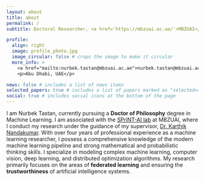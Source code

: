 ```yaml
---
layout: about
title: about
permalink: /
subtitle: Doctoral Researcher, <a href='https://mbzuai.ac.ae/'>MBZUAI</a>. # Contacts. Moto. Etc.

profile:
  align: right
  image: profile_photo.jpg
  image_circular: false # crops the image to make it circular
  more_info: >
    <a href="mailto:nurbek.tastan@mbzuai.ac.ae">nurbek.tastan@mbzuai.ac.ae</a>
    <p>Abu Dhabi, UAE</p> 

news: false # includes a list of news items
selected_papers: true # includes a list of papers marked as "selected={true}"
social: true # includes social icons at the bottom of the page
---
```


<!-- Write your biography here. Tell the world about yourself. Link to your favorite [subreddit](http://reddit.com). You can put a picture in, too. The code is already in, just name your picture `prof_pic.jpg` and put it in the `img/` folder.

Put your address / P.O. box / other info right below your picture. You can also disable any of these elements by editing `profile` property of the YAML header of your `_pages/about.md`. Edit `_bibliography/papers.bib` and Jekyll will render your [publications page](/al-folio/publications/) automatically.

Link to your social media connections, too. This theme is set up to use [Font Awesome icons](https://fontawesome.com/) and [Academicons](https://jpswalsh.github.io/academicons/), like the ones below. Add your Facebook, Twitter, LinkedIn, Google Scholar, or just disable all of them. -->

I am Nurbek Tastan, currently pursuing a <b>Doctor of Philosophy</b> degree in Machine Learning. I am associated with the [SPriNT-AI lab](https://www.sprintai.org/) at MBZUAI, where I conduct my research under the guidance of my supervisor, [Dr. Karthik Nandakumar](https://www.sprintai.org/nkarthik). With over four years of professional experience as a machine learning researcher, I possess a comprehensive knowledge of the modern machine learning pipeline and strong mathematical and probabilistic thinking skills. I specialize in modeling complex machine learning, computer vision, deep learning, and distributed optimization algorithms. My research primarily focuses on the areas of <b>federated learning</b> and ensuring the <b>trustworthiness</b> of artificial intelligence systems. 




<!-- ```yaml
name: Nurbek Tastan 
located_in: Abu Dhabi, UAE 
from: Almaty, Kazakhstan
current position: Doctoral Researcher 
education: ["PhD in Machine Learning", "MSc in Machine Learning", "BSc in Cybersecurity"] 
company: Mohamed bin Zayed University of Artificial Intelligence 
past experiences: 
- ["Data Scientist", "InCyberService", "Almaty, Kazakhstan", "05.20-09.21"]
- ["Python Developer and Teacher", "Bolashak School, IITU", "Almaty, Kazakhstan", "01.18-03.19"]

fields_of_interests: ["Federated Learning", "Trustworthy AI", "Machine Learning", "Computer Vision"]
hobbies: ["Table Tennis", "Volleyball", "Cinema", "Competitive Gaming"] 
``` -->